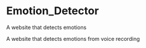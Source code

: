 # Emotion_Detector
 A website that detects emotions

A website that detects emotions from voice recording
